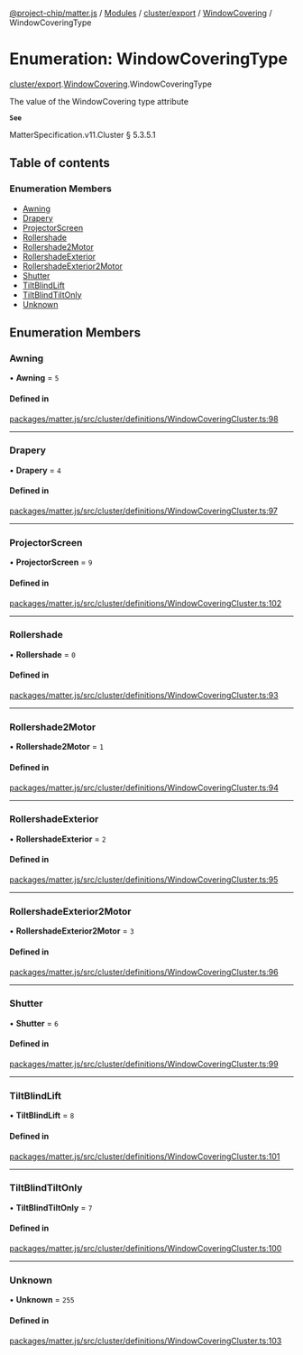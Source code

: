 [@project-chip/matter.js](../README.md) / [Modules](../modules.md) / [cluster/export](../modules/cluster_export.md) / [WindowCovering](../modules/cluster_export.WindowCovering.md) / WindowCoveringType

# Enumeration: WindowCoveringType

[cluster/export](../modules/cluster_export.md).[WindowCovering](../modules/cluster_export.WindowCovering.md).WindowCoveringType

The value of the WindowCovering type attribute

**`See`**

MatterSpecification.v11.Cluster § 5.3.5.1

## Table of contents

### Enumeration Members

- [Awning](cluster_export.WindowCovering.WindowCoveringType.md#awning)
- [Drapery](cluster_export.WindowCovering.WindowCoveringType.md#drapery)
- [ProjectorScreen](cluster_export.WindowCovering.WindowCoveringType.md#projectorscreen)
- [Rollershade](cluster_export.WindowCovering.WindowCoveringType.md#rollershade)
- [Rollershade2Motor](cluster_export.WindowCovering.WindowCoveringType.md#rollershade2motor)
- [RollershadeExterior](cluster_export.WindowCovering.WindowCoveringType.md#rollershadeexterior)
- [RollershadeExterior2Motor](cluster_export.WindowCovering.WindowCoveringType.md#rollershadeexterior2motor)
- [Shutter](cluster_export.WindowCovering.WindowCoveringType.md#shutter)
- [TiltBlindLift](cluster_export.WindowCovering.WindowCoveringType.md#tiltblindlift)
- [TiltBlindTiltOnly](cluster_export.WindowCovering.WindowCoveringType.md#tiltblindtiltonly)
- [Unknown](cluster_export.WindowCovering.WindowCoveringType.md#unknown)

## Enumeration Members

### Awning

• **Awning** = ``5``

#### Defined in

[packages/matter.js/src/cluster/definitions/WindowCoveringCluster.ts:98](https://github.com/project-chip/matter.js/blob/558e12c94a201592c28c7bc0743705360b3e5ca6/packages/matter.js/src/cluster/definitions/WindowCoveringCluster.ts#L98)

___

### Drapery

• **Drapery** = ``4``

#### Defined in

[packages/matter.js/src/cluster/definitions/WindowCoveringCluster.ts:97](https://github.com/project-chip/matter.js/blob/558e12c94a201592c28c7bc0743705360b3e5ca6/packages/matter.js/src/cluster/definitions/WindowCoveringCluster.ts#L97)

___

### ProjectorScreen

• **ProjectorScreen** = ``9``

#### Defined in

[packages/matter.js/src/cluster/definitions/WindowCoveringCluster.ts:102](https://github.com/project-chip/matter.js/blob/558e12c94a201592c28c7bc0743705360b3e5ca6/packages/matter.js/src/cluster/definitions/WindowCoveringCluster.ts#L102)

___

### Rollershade

• **Rollershade** = ``0``

#### Defined in

[packages/matter.js/src/cluster/definitions/WindowCoveringCluster.ts:93](https://github.com/project-chip/matter.js/blob/558e12c94a201592c28c7bc0743705360b3e5ca6/packages/matter.js/src/cluster/definitions/WindowCoveringCluster.ts#L93)

___

### Rollershade2Motor

• **Rollershade2Motor** = ``1``

#### Defined in

[packages/matter.js/src/cluster/definitions/WindowCoveringCluster.ts:94](https://github.com/project-chip/matter.js/blob/558e12c94a201592c28c7bc0743705360b3e5ca6/packages/matter.js/src/cluster/definitions/WindowCoveringCluster.ts#L94)

___

### RollershadeExterior

• **RollershadeExterior** = ``2``

#### Defined in

[packages/matter.js/src/cluster/definitions/WindowCoveringCluster.ts:95](https://github.com/project-chip/matter.js/blob/558e12c94a201592c28c7bc0743705360b3e5ca6/packages/matter.js/src/cluster/definitions/WindowCoveringCluster.ts#L95)

___

### RollershadeExterior2Motor

• **RollershadeExterior2Motor** = ``3``

#### Defined in

[packages/matter.js/src/cluster/definitions/WindowCoveringCluster.ts:96](https://github.com/project-chip/matter.js/blob/558e12c94a201592c28c7bc0743705360b3e5ca6/packages/matter.js/src/cluster/definitions/WindowCoveringCluster.ts#L96)

___

### Shutter

• **Shutter** = ``6``

#### Defined in

[packages/matter.js/src/cluster/definitions/WindowCoveringCluster.ts:99](https://github.com/project-chip/matter.js/blob/558e12c94a201592c28c7bc0743705360b3e5ca6/packages/matter.js/src/cluster/definitions/WindowCoveringCluster.ts#L99)

___

### TiltBlindLift

• **TiltBlindLift** = ``8``

#### Defined in

[packages/matter.js/src/cluster/definitions/WindowCoveringCluster.ts:101](https://github.com/project-chip/matter.js/blob/558e12c94a201592c28c7bc0743705360b3e5ca6/packages/matter.js/src/cluster/definitions/WindowCoveringCluster.ts#L101)

___

### TiltBlindTiltOnly

• **TiltBlindTiltOnly** = ``7``

#### Defined in

[packages/matter.js/src/cluster/definitions/WindowCoveringCluster.ts:100](https://github.com/project-chip/matter.js/blob/558e12c94a201592c28c7bc0743705360b3e5ca6/packages/matter.js/src/cluster/definitions/WindowCoveringCluster.ts#L100)

___

### Unknown

• **Unknown** = ``255``

#### Defined in

[packages/matter.js/src/cluster/definitions/WindowCoveringCluster.ts:103](https://github.com/project-chip/matter.js/blob/558e12c94a201592c28c7bc0743705360b3e5ca6/packages/matter.js/src/cluster/definitions/WindowCoveringCluster.ts#L103)

